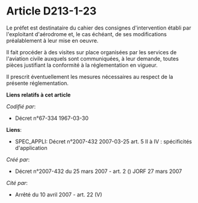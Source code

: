 # Article D213-1-23

Le préfet est destinataire du cahier des consignes d'intervention établi par l'exploitant d'aérodrome et, le cas échéant, de
ses modifications préalablement à leur mise en oeuvre.

Il fait procéder à des visites sur place organisées par les services de l'aviation civile auxquels sont communiquées, à leur
demande, toutes pièces justifiant la conformité à la réglementation en vigueur.

Il prescrit éventuellement les mesures nécessaires au respect de la présente réglementation.

**Liens relatifs à cet article**

_Codifié par_:

  - Décret n°67-334 1967-03-30

**Liens**:

  - SPEC_APPLI: Décret n°2007-432 2007-03-25 art. 5 II à IV : spécificités d'application

_Créé par_:

  - Décret n°2007-432 du 25 mars 2007 - art. 2 () JORF 27 mars 2007

_Cité par_:

  - Arrêté du 10 avril 2007 - art. 22 (V)
